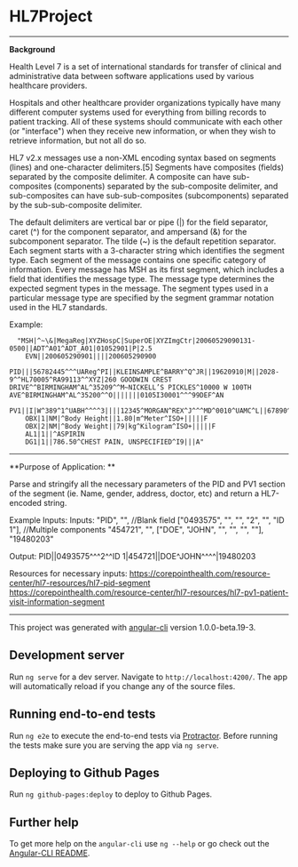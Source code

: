 # HL7Project
------------------------------------------------------------------------------------------------------------------------------------------------
   **Background**
  
  
Health Level 7 is a set of international standards for transfer of clinical and administrative data between software applications used by various healthcare providers.

Hospitals and other healthcare provider organizations typically have many different computer systems used for everything from billing records to patient tracking. All of these systems should communicate with each other (or "interface") when they receive new information, or when they wish to retrieve information, but not all do so.

HL7 v2.x messages use a non-XML encoding syntax based on segments (lines) and one-character delimiters.[5] Segments have composites (fields) separated by the composite delimiter. A composite can have sub-composites (components) separated by the sub-composite delimiter, and sub-composites can have sub-sub-composites (subcomponents) separated by the sub-sub-composite delimiter. 

The default delimiters are vertical bar or pipe (|) for the field separator, caret (^) for the component separator, and ampersand (&) for the subcomponent separator. 
The tilde (~) is the default repetition separator. 
Each segment starts with a 3-character string which identifies the segment type. 
Each segment of the message contains one specific category of information. 
Every message has MSH as its first segment, which includes a field that identifies the message type. 
The message type determines the expected segment types in the message. The segment types used in a particular message type are specified by the segment grammar notation used in the HL7 standards.

  Example: 
  
  
      "MSH|^~\&|MegaReg|XYZHospC|SuperOE|XYZImgCtr|20060529090131-0500||ADT^A01^ADT_A01|01052901|P|2.5
        EVN||200605290901||||200605290900
        PID|||56782445^^^UAReg^PI||KLEINSAMPLE^BARRY^Q^JR||19620910|M||2028-9^^HL70005^RA99113^^XYZ|260 GOODWIN CREST DRIVE^^BIRMINGHAM^AL^35209^^M~NICKELL’S PICKLES^10000 W 100TH AVE^BIRMINGHAM^AL^35200^^O|||||||0105I30001^^^99DEF^AN
        PV1||I|W^389^1^UABH^^^^3||||12345^MORGAN^REX^J^^^MD^0010^UAMC^L||67890^GRAINGER^LUCY^X^^^MD^0010^UAMC^L|MED|||||A0||13579^POTTER^SHERMAN^T^^^MD^0010^UAMC^L|||||||||||||||||||||||||||200605290900
        OBX|1|NM|^Body Height||1.80|m^Meter^ISO+|||||F
        OBX|2|NM|^Body Weight||79|kg^Kilogram^ISO+|||||F
        AL1|1||^ASPIRIN
        DG1|1||786.50^CHEST PAIN, UNSPECIFIED^I9|||A"
------------------------------------------------------------------------------------------------------------------------------------------------


**Purpose of Application:
**

Parse and stringify all the necessary parameters of the PID and  PV1 section of the segment (ie. Name, gender, address, doctor, etc) and return a HL7-encoded string.

Example Inputs: 
Inputs:
            "PID",
            "",                                   //Blank field 
            ["0493575", "", "", "2", "", "ID 1"],  //Multiple components 
            "454721",
            "",
            ["DOE", "JOHN", "", "", "", ""],
            "19480203"
      
Output:
        PID||0493575^^^2^^ID 1|454721||DOE^JOHN^^^^|19480203



Resources for necessary inputs:
https://corepointhealth.com/resource-center/hl7-resources/hl7-pid-segment
https://corepointhealth.com/resource-center/hl7-resources/hl7-pv1-patient-visit-information-segment



------------------------------------------------------------------------------------------------------------------------------------------------


This project was generated with [angular-cli](https://github.com/angular/angular-cli) version 1.0.0-beta.19-3.

## Development server
Run `ng serve` for a dev server. Navigate to `http://localhost:4200/`. The app will automatically reload if you change any of the source files.
##

## Running end-to-end tests

Run `ng e2e` to execute the end-to-end tests via [Protractor](http://www.protractortest.org/).
Before running the tests make sure you are serving the app via `ng serve`.

## Deploying to Github Pages

Run `ng github-pages:deploy` to deploy to Github Pages.

## Further help

To get more help on the `angular-cli` use `ng --help` or go check out the [Angular-CLI README](https://github.com/angular/angular-cli/blob/master/README.md).
